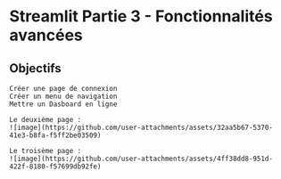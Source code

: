 # Streamlit Partie 3 - Fonctionnalités avancées

## Objectifs
    Créer une page de connexion
    Créer un menu de navigation
    Mettre un Dasboard en ligne

    Le deuxième page :
    ![image](https://github.com/user-attachments/assets/32aa5b67-5370-41e3-b8fa-f5ff2be03509)
    
    Le troisème page :
    ![image](https://github.com/user-attachments/assets/4ff38dd8-951d-422f-8180-f57699db92fe)


